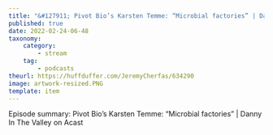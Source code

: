 ```yaml
---
title: "&#127911; Pivot Bio’s Karsten Temme: “Microbial factories” | Danny In The Valley on Acast"
published: true
date: 2022-02-24-06-48
taxonomy:
    category:
        - stream
    tag:
        - podcasts
theurl: https://huffduffer.com/JeremyCherfas/634290
image: artwork-resized.PNG
template: item
---
```


Episode summary: Pivot Bio’s Karsten Temme: “Microbial factories” | Danny In The Valley on Acast
